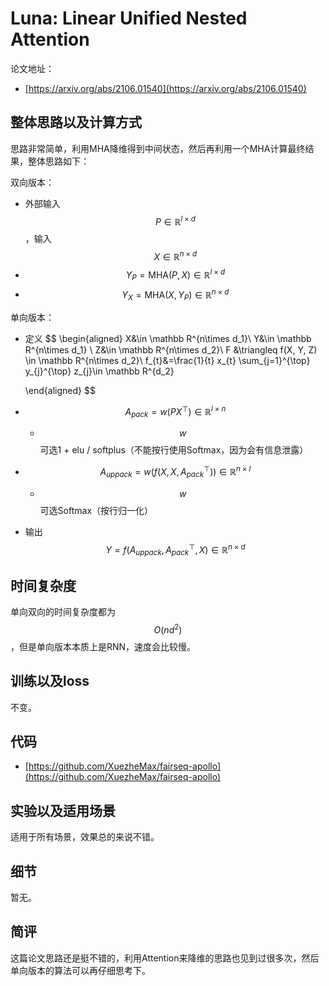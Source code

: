 # Luna: Linear Unified Nested Attention

论文地址：

- [https://arxiv.org/abs/2106.01540](https://arxiv.org/abs/2106.01540)



## 整体思路以及计算方式

思路非常简单，利用MHA降维得到中间状态，然后再利用一个MHA计算最终结果，整体思路如下：

双向版本：

- 外部输入$$P\in \mathbb R^{l\times d}$$，输入$$X\in \mathbb R^{n\times d}$$
- $$Y_P= \mathrm{MHA}(P, X)\in \mathbb R^{l\times d}$$
- $$Y_X=\mathrm{MHA}(X,Y_P)\in \mathbb R^{n\times d}$$

单向版本：

- 定义
  $$
  \begin{aligned}
  X&\in \mathbb R^{n\times d_1}\\
  Y&\in \mathbb R^{n\times d_1} \\
  Z&\in \mathbb R^{n\times d_2}\\
  F &\triangleq f(X, Y, Z) \in \mathbb R^{n\times d_2}\\
  f_{t}&=\frac{1}{t} x_{t} \sum_{j=1}^{\top} y_{j}^{\top} z_{j}\in \mathbb R^{d_2}
  
  \end{aligned}
  $$

- $$A_{pack}=w(P X^{\top} )\in \mathbb R^{l\times n}$$

  - $$w$$可选1 + elu / softplus（不能按行使用Softmax，因为会有信息泄露）

- $$A_{uppack}=w(f(X, X,A_{pack}^{\top}))\in \mathbb R^{n\times l}$$

  - $$w$$可选Softmax（按行归一化）

- 输出$$Y=f(A_{uppack},A_{pack}^{\top}, X)\in \mathbb R^{n\times d}$$



## 时间复杂度

单向双向的时间复杂度都为$$O(nd^2)$$，但是单向版本本质上是RNN，速度会比较慢。



## 训练以及loss

不变。



## 代码

- [https://github.com/XuezheMax/fairseq-apollo](https://github.com/XuezheMax/fairseq-apollo)



## 实验以及适用场景

适用于所有场景，效果总的来说不错。



## 细节

暂无。



## 简评

这篇论文思路还是挺不错的，利用Attention来降维的思路也见到过很多次，然后单向版本的算法可以再仔细思考下。